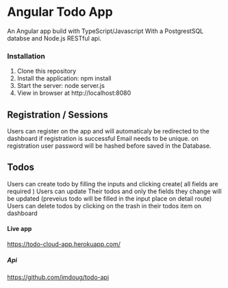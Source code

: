 # Angular Todo App

An Angular app build with TypeScript/Javascript With a PostgrestSQL databse and Node.js RESTful api.

### Installation
1. Clone this repository
2. Install the application: npm install
3. Start the server: node server.js
4. View in browser at http://localhost:8080


## Registration / Sessions 

Users can register on the app and will automaticaly be redirected to the dashboard if registration is successful 
Email needs to be unique.
on registration user password will be hashed before saved in the Database.

## Todos

Users can create todo by filling the inputs and clicking create( all fields are required )
Users can update Their todos and only the fields they change will be updated (preveius todo will be filled in the input place on detail route)
Users can delete todos by clicking on the trash in their todos item on dashboard 

#### Live app 

https://todo-cloud-app.herokuapp.com/

##### Api 

https://github.com/imdoug/todo-api



